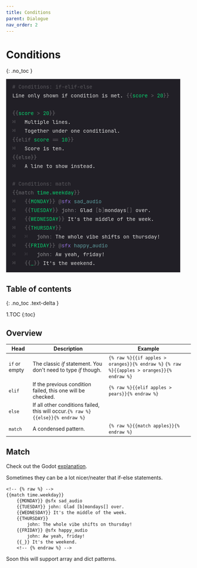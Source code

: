 ```yaml
---
title: Conditions
parent: Dialogue
nav_order: 2
---
```


# Conditions
{: .no_toc }

![](/docs/dialogue/conditions.png)

## Table of contents
{: .no_toc .text-delta }

1.TOC
{:toc}


## Overview

|Head|Description|Example|
|---------|-----------|-------|
|`if` or empty|The classic *if* statement. You don't need to type *if* though.|`{% raw %}{{if apples > oranges}}{% endraw %}` `{% raw %}{{apples > oranges}}{% endraw %}`|
|`elif`|If the previous condition failed, this one will be checked.|`{% raw %}{{elif apples > pears}}{% endraw %}`|
|`else`|If all other conditions failed, this will occur.`{% raw %}{{else}}{% endraw %}`|
|`match`|A condensed pattern.|`{% raw %}{{match apples}}{% endraw %}`|

## Match

Check out the Godot [explanation](https://docs.godotengine.org/en/latest/tutorials/scripting/gdscript/gdscript_basics.html#match).

Sometimes they can be a lot nicer/neater that if-else statements.

```
<!-- {% raw %} -->
{{match time.weekday}}
    {{MONDAY}} @sfx sad_audio
    {{TUESDAY}} john: Glad [b]mondays[] over.
    {{WEDNESDAY}} It's the middle of the week.
    {{THURSDAY}}
        john: The whole vibe shifts on thursday!
    {{FRIDAY}} @sfx happy_audio
        john: Aw yeah, friday!
    {{_}} It's the weekend.
    <!-- {% endraw %} -->
```

Soon this will support array and dict patterns.
